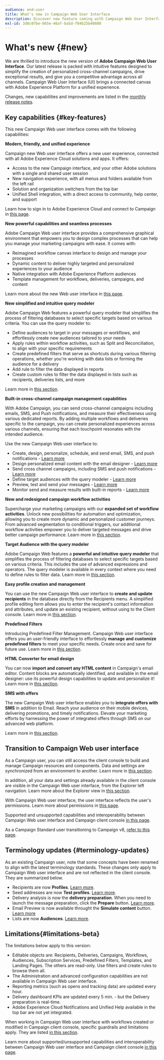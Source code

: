 ```yaml
---
audience: end-user
title: What's new in Campaign Web User Interface
description: Discover new feature coming with Campaign Web User Interface
exl-id: 3d8c07be-665e-46af-ba5d-f04b25b40880
---
```


# What's new {#new}

We are thrilled to introduce the new version of **Adobe Campaign Web User Interface**. Our latest release is packed with intuitive features designed to simplify the creation of personalized cross-channel campaigns, drive exceptional results, and give you a competitive advantage across all channels. Campaign Web User Interface (UI) brings a connected canvas with Adobe Experience Platform for a unified experience. 

Changes, new capabilities and improvements are listed in the [monthly release notes](release-notes.md).


## Key capabilities {#key-features}

This new Campaign Web user interface comes with the following capabilities:

**Modern, friendly, and unified experience**

Campaign new Web user interface offers a new user experience, connected with all Adobe Experience Cloud solutions and apps. It offers:

* Access to the new Campaign interface, and your other Adobe solutions with a single and shared user session
* New navigation experience, with all menus and folders available from the left rail
* Solution and organization switchers from the top bar
* Unified Shell integration, with a direct access to community, help center, and support

Learn how to sign in to Adobe Experience Cloud and connect to Campaign in [this page](../get-started/connect-to-campaign.md).


**New powerful capabilities and seamless processes**

Adobe Campaign Web user interface provides a comprehensive graphical environment that empowers you to design complex processes that can help you manage your marketing campaigns with ease. It comes with:

* Reimagined workflow canvas interface to design and manage your processes
* Dynamic content to deliver highly targeted and personalized experiences to your audience
* Native integration with Adobe Experience Platform audiences
* Template management for workflows, deliveries, campaigns, and content

Learn more about the new Web user interface in [this page](../get-started/user-interface.md).

**New simplified and intuitive query modeler**

Adobe Campaign Web features a powerful query modeler that simplifies the process of filtering databases to select specific targets based on various criteria. You can use the query modeler to:

* Define audiences to target in your messages or workflows, and effortlessly create new audiences tailored to your needs
* Apply rules within workflow activities, such as Split and Reconciliation, to align with your specific requirements
* Create predefined filters that serve as shortcuts during various filtering operations, whether you're working with data lists or forming the audience for a delivery
* Add rule to filter the data displayed in reports
* Create custom rules to filter the data displayed in lists such as recipients, deliveries lists, and more

Learn more in [this section](../query/query-modeler-overview.md).


**Built-in cross-channel campaign management capabilities**

With Adobe Campaign, you can send cross-channel campaigns including emails, SMS, and Push notifications, and measure their effectiveness using various dedicated reports. By adding multiple workflows and deliveries specific to the campaign, you can create personalized experiences across various channels, ensuring that each touchpoint resonates with the intended audience. 

Use the new Campaign Web user interface to:

* Create, design, personalize, schedule, and send email, SMS, and push notifications - [Learn more](../msg/gs-messages.md)
* Design personalized email content with the email designer - [Learn more](../email/edit-content.md)
* Send cross channel campaigns, including SMS and push notifications - [Learn more](../workflows/activities/channels.md)
* Define target audiences with the query modeler - [Learn more](../audience/about-recipients.md)
* Preview, test and send your messages - [Learn more](../monitor/prepare-send.md)
* Monitor send and measure results with built-in reports - [Learn more](../reporting/delivery-reports.md)



**New and redesigned campaign workflow activities**

Supercharge your marketing campaigns with our **expanded set of workflow activities**. Unlock new possibilities for automation and optimization, allowing you to create more dynamic and personalized customer journeys. From advanced segmentation to conditional triggers, our additional workflow activities empower you to deliver targeted messages and drive better campaign performance. Learn more in [this section](../workflows/gs-workflows.md).


**Target Audience with the query modeler**

Adobe Campaign Web features a **powerful and intuitive query modeler** that simplifies the process of filtering databases to select specific targets based on various criteria. This includes the use of advanced expressions and operators. The query modeler is available in every context where you need to define rules to filter data. Learn more in [this section](../query/query-modeler-overview.md).

**Easy profile creation and management**

You can use the new Campaign Web user interface to **create and update recipients** in the database directly from the Recipients menu. A simplified profile editing form allows you to enter the recipient's contact information and attributes, and update an existing recipient, without using to the Client console. Learn more in [this section](../audience/about-recipients.md).

<!--
* Adobe Experience Manager (AEM) Integration
    
    With our AEM integration extended to web UI, you can easily manage assets and synchronize full HTML templates, empowering you to create captivating digital experiences without any hassle. 
    
    Elevate and streamline your content management capabilities on the web UI with this integration to boost productivity.
-->
<!--
* **Gen AI for Email content**

    Say goodbye to manual content creation and hello to efficient, data-driven campaigns with the power of Gen AI.  Our Gen AI technology utilizes advanced algorithms to **generate highly engaging and personalized content**. Drive higher open rates, click-through rates, and conversions with Gen AI's intelligent content generation. Stay ahead of the competition and elevate your email marketing game with Gen AI on email content.

    Learn more in [this section](../email/generative-gs.md).
-->
<!--
**AI-powered Contextual Help**

Ask questions and find guidance directly from the product user interface. The new **AI-powered Contextual Help** helps you learn and grow your expertise on new Campaign features. Based on the latest product documentation, it assists you to find help and get step-by-step guidance instantly, as you are building your use cases. This feature is currently available in Beta, for a limited set of users. Learn more in [this section](../get-started/-using-ai.md).-->

**Predefined Filters**
    
Introducing Predefined Filter Management. Campaign Web user interface offers you an user-friendly interface to effortlessly **manage and customize predefined filters** to meet your specific needs. Create once and save for future use. Learn more in [this section](../get-started/predefined-filters.md).

**HTML Converter for email design**

You can now **import and convert any HTML content** in Campaign's email editor. Content blocks are automatically identified, and available in the email designer: use its powerful design capabilities to update and personalize it! Learn more in [this section](../email/existing-content.md).


**SMS with offers**

The new Campaign Web user interface enables you to **integrate offers with SMS** in addition to Email. Reach your audience on their mobile devices, delivering promotions, and timely notifications. Elevate your marketing efforts by harnessing the power of integrated offers through SMS on our advanced web platform.
   
Learn more in [this section](../msg/offers.md).

## Transition to Campaign Web user interface

As a Campaign user, you can still access the client console to build and manage Campaign resources and components. Data and settings are synchronized from an environment to another. Learn more in [this section](../get-started/get-started.md#ac-client).

In addition, all your data and settings already available in the client console are visible in the Campaign Web user interface, from the Explorer left navigation. Learn more about the Explorer view in [this section](../get-started/user-interface.md#user-interface-explorer).

With Campaign Web user interface, the user interface reflects the user's permissions. Learn more about permissions in [this page](../get-started/permissions.md).

Supported and unsupported capabilities and interoperability between Campaign Web user interface and Campaign client console [in this page](../get-started/capability-matrix.md). 

As a Campaign Standard user transitioning to Campaign v8, [refer to this page](../rn/acs-migration.md).

## Terminology updates {#terminology-updates}

As an existing Campaign user, note that some concepts have been renamed to align with the latest terminology standards. These changes only apply to Campaign Web user interface and are not reflected in the client console. They are summarized below.

* Recipients are now **Profiles**. [Learn more](../audience/gs-audiences-recipients.md).
* Seed addresses are now **Test profiles**. [Learn more](../preview-test/test-deliveries.md).
* Delivery analysis is now the **delivery preparation**. When you need to launch the message preparation, click the **Prepare** button. [Learn more](../monitor/prepare-send.md).
* Email Preview is now available throught the **Simulate content** button. [Learn more](../preview-test/preview-test.md)
* Lists are now **Audiences**. [Learn more](../audience/gs-audiences-recipients.md).

## Limitations{#limitations-beta}

The limitations below apply to this version:

* Editable objects are: Recipients, Deliveries, Campaigns, Workflows, Audiences, Subscription Services, Predefined Filters, Templates, and Landing Pages. The others are read-only. Use filters and create rules to browse them all.
* The Administration and advanced configuration capabilities are not available in Campaign Web user interface.
* Reporting metrics (such as opens and tracking data) are updated every hour.
* Delivery dashboard KPIs are updated every 5 min. - but the Delivery preparation is real-time.
* Adobe Experience Cloud Notifications and Unified Help available in the top bar are not yet integrated.

When working in Campaign Web user interface with workflows created or modified in Campaign client console, specific guardrails and limitations apply. They are listed [in this section](../get-started/guardrails.md).

Learn more about supported/unsupported capabilities and interoperability between Campaign Web user interface and Campaign client console [in this page](../get-started/capability-matrix.md). 
